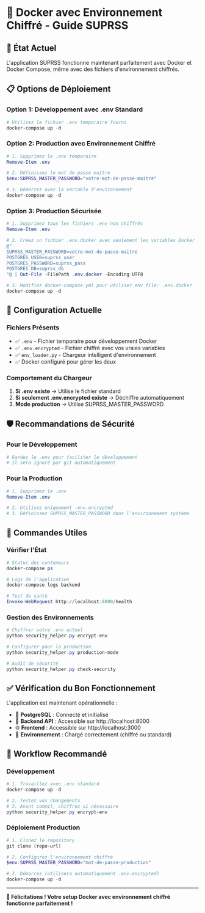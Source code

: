 # 🐳 Docker avec Environnement Chiffré - Guide SUPRSS

## 🚀 État Actuel

L'application SUPRSS fonctionne maintenant parfaitement avec Docker et Docker Compose, même avec des fichiers d'environnement chiffrés.

## 📋 Options de Déploiement

### Option 1: Développement avec .env Standard
```powershell
# Utilisez le fichier .env temporaire fourni
docker-compose up -d
```

### Option 2: Production avec Environnement Chiffré
```powershell
# 1. Supprimez le .env temporaire
Remove-Item .env

# 2. Définissez le mot de passe maître
$env:SUPRSS_MASTER_PASSWORD="votre-mot-de-passe-maitre"

# 3. Démarrez avec la variable d'environnement
docker-compose up -d
```

### Option 3: Production Sécurisée
```powershell
# 1. Supprimez tous les fichiers .env non chiffrés
Remove-Item .env

# 2. Créez un fichier .env.docker avec seulement les variables Docker
@"
SUPRSS_MASTER_PASSWORD=votre-mot-de-passe-maitre
POSTGRES_USER=suprss_user
POSTGRES_PASSWORD=suprss_pass
POSTGRES_DB=suprss_db
"@ | Out-File -FilePath .env.docker -Encoding UTF8

# 3. Modifiez docker-compose.yml pour utiliser env_file: .env.docker
docker-compose up -d
```

## 🔧 Configuration Actuelle

### Fichiers Présents
- ✅ `.env` - Fichier temporaire pour développement Docker
- ✅ `.env.encrypted` - Fichier chiffré avec vos vraies variables
- ✅ `env_loader.py` - Chargeur intelligent d'environnement
- ✅ Docker configuré pour gérer les deux

### Comportement du Chargeur
1. **Si .env existe** → Utilise le fichier standard
2. **Si seulement .env.encrypted existe** → Déchiffre automatiquement
3. **Mode production** → Utilise SUPRSS_MASTER_PASSWORD

## 🛡️ Recommandations de Sécurité

### Pour le Développement
```powershell
# Gardez le .env pour faciliter le développement
# Il sera ignoré par git automatiquement
```

### Pour la Production
```powershell
# 1. Supprimez le .env
Remove-Item .env

# 2. Utilisez uniquement .env.encrypted
# 3. Définissez SUPRSS_MASTER_PASSWORD dans l'environnement système
```

## 📱 Commandes Utiles

### Vérifier l'État
```powershell
# Status des conteneurs
docker-compose ps

# Logs de l'application
docker-compose logs backend

# Test de santé
Invoke-WebRequest http://localhost:8000/health
```

### Gestion des Environnements
```powershell
# Chiffrer votre .env actuel
python security_helper.py encrypt-env

# Configurer pour la production
python security_helper.py production-mode

# Audit de sécurité
python security_helper.py check-security
```

## ✅ Vérification du Bon Fonctionnement

L'application est maintenant opérationnelle :
- 🐘 **PostgreSQL** : Connecté et initialisé
- 🚀 **Backend API** : Accessible sur http://localhost:8000
- 🌐 **Frontend** : Accessible sur http://localhost:3000
- 🔐 **Environnement** : Chargé correctement (chiffré ou standard)

## 🔄 Workflow Recommandé

### Développement
```powershell
# 1. Travaillez avec .env standard
docker-compose up -d

# 2. Testez vos changements
# 3. Avant commit, chiffrez si nécessaire
python security_helper.py encrypt-env
```

### Déploiement Production
```powershell
# 1. Clonez le repository
git clone [repo-url]

# 2. Configurez l'environnement chiffré
$env:SUPRSS_MASTER_PASSWORD="mot-de-passe-production"

# 3. Démarrez (utilisera automatiquement .env.encrypted)
docker-compose up -d
```

---

**🎉 Félicitations ! Votre setup Docker avec environnement chiffré fonctionne parfaitement !**